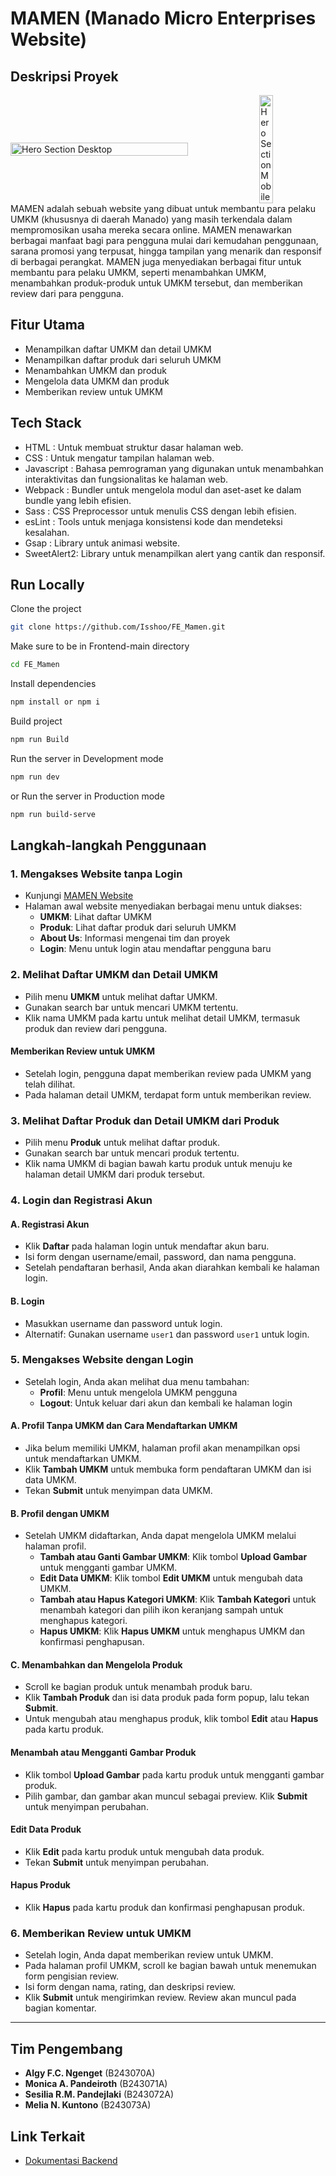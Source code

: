 # MAMEN (Manado Micro Enterprises Website)

## Deskripsi Proyek
<div style="display: flex; justify-content: space-between; align-items: center;">
  <img src="https://res.cloudinary.com/dtkczgmyn/image/upload/v1733478149/hero-dekstop_ksqahr.png" alt="Hero Section Desktop" style="width: 75%; margin-right: 4px;">
  <img src="https://res.cloudinary.com/dtkczgmyn/image/upload/v1733478147/hero-mobile_ejbakn.png" alt="Hero Section Mobile" style="width: 21%;">
</div>
MAMEN adalah sebuah website yang dibuat untuk membantu para pelaku UMKM (khususnya di daerah Manado) yang masih terkendala dalam mempromosikan usaha mereka secara online. MAMEN menawarkan berbagai manfaat bagi para pengguna mulai dari kemudahan penggunaan, sarana promosi yang terpusat, hingga tampilan yang menarik dan responsif di berbagai perangkat. MAMEN juga menyediakan berbagai fitur untuk membantu para pelaku UMKM, seperti menambahkan UMKM, menambahkan produk-produk untuk UMKM tersebut, dan memberikan review dari para pengguna.

## Fitur Utama
- Menampilkan daftar UMKM dan detail UMKM
- Menampilkan daftar produk dari seluruh UMKM
- Menambahkan UMKM dan produk
- Mengelola data UMKM dan produk
- Memberikan review untuk UMKM

## Tech Stack
- HTML : Untuk membuat struktur dasar halaman web.
- CSS : Untuk mengatur tampilan halaman web.
- Javascript : Bahasa pemrograman yang digunakan untuk menambahkan interaktivitas dan fungsionalitas ke halaman web.
- Webpack : Bundler untuk mengelola modul dan aset-aset ke dalam bundle yang lebih efisien.
- Sass : CSS Preprocessor untuk menulis CSS dengan lebih efisien.
- esLint : Tools untuk menjaga konsistensi kode dan mendeteksi kesalahan.
- Gsap : Library untuk animasi website.
- SweetAlert2: Library untuk menampilkan alert yang cantik dan responsif.


## Run Locally

Clone the project

```bash
git clone https://github.com/Isshoo/FE_Mamen.git
```

Make sure to be in Frontend-main directory

```bash
cd FE_Mamen
```

Install dependencies

```bash
npm install or npm i
```
Build project

```bash
npm run Build
```

Run the server in Development mode

```bash
npm run dev
```
or Run the server in Production mode

```bash
npm run build-serve
```


## Langkah-langkah Penggunaan

### 1. Mengakses Website tanpa Login
- Kunjungi [MAMEN Website](https://mamen-mdo.vercel.app/)
- Halaman awal website menyediakan berbagai menu untuk diakses:
  - **UMKM**: Lihat daftar UMKM
  - **Produk**: Lihat daftar produk dari seluruh UMKM
  - **About Us**: Informasi mengenai tim dan proyek
  - **Login**: Menu untuk login atau mendaftar pengguna baru

### 2. Melihat Daftar UMKM dan Detail UMKM
- Pilih menu **UMKM** untuk melihat daftar UMKM.
- Gunakan search bar untuk mencari UMKM tertentu.
- Klik nama UMKM pada kartu untuk melihat detail UMKM, termasuk produk dan review dari pengguna.

#### Memberikan Review untuk UMKM
- Setelah login, pengguna dapat memberikan review pada UMKM yang telah dilihat.
- Pada halaman detail UMKM, terdapat form untuk memberikan review.

### 3. Melihat Daftar Produk dan Detail UMKM dari Produk
- Pilih menu **Produk** untuk melihat daftar produk.
- Gunakan search bar untuk mencari produk tertentu.
- Klik nama UMKM di bagian bawah kartu produk untuk menuju ke halaman detail UMKM dari produk tersebut.

### 4. Login dan Registrasi Akun

#### A. Registrasi Akun
- Klik **Daftar** pada halaman login untuk mendaftar akun baru.
- Isi form dengan username/email, password, dan nama pengguna.
- Setelah pendaftaran berhasil, Anda akan diarahkan kembali ke halaman login.

#### B. Login
- Masukkan username dan password untuk login.
- Alternatif: Gunakan username `user1` dan password `user1` untuk login.

### 5. Mengakses Website dengan Login
- Setelah login, Anda akan melihat dua menu tambahan:
  - **Profil**: Menu untuk mengelola UMKM pengguna
  - **Logout**: Untuk keluar dari akun dan kembali ke halaman login

#### A. Profil Tanpa UMKM dan Cara Mendaftarkan UMKM
- Jika belum memiliki UMKM, halaman profil akan menampilkan opsi untuk mendaftarkan UMKM.
- Klik **Tambah UMKM** untuk membuka form pendaftaran UMKM dan isi data UMKM.
- Tekan **Submit** untuk menyimpan data UMKM.

#### B. Profil dengan UMKM
- Setelah UMKM didaftarkan, Anda dapat mengelola UMKM melalui halaman profil.
  - **Tambah atau Ganti Gambar UMKM**: Klik tombol **Upload Gambar** untuk mengganti gambar UMKM.
  - **Edit Data UMKM**: Klik tombol **Edit UMKM** untuk mengubah data UMKM.
  - **Tambah atau Hapus Kategori UMKM**: Klik **Tambah Kategori** untuk menambah kategori dan pilih ikon keranjang sampah untuk menghapus kategori.
  - **Hapus UMKM**: Klik **Hapus UMKM** untuk menghapus UMKM dan konfirmasi penghapusan.

#### C. Menambahkan dan Mengelola Produk
- Scroll ke bagian produk untuk menambah produk baru.
- Klik **Tambah Produk** dan isi data produk pada form popup, lalu tekan **Submit**.
- Untuk mengubah atau menghapus produk, klik tombol **Edit** atau **Hapus** pada kartu produk.

#### Menambah atau Mengganti Gambar Produk
- Klik tombol **Upload Gambar** pada kartu produk untuk mengganti gambar produk.
- Pilih gambar, dan gambar akan muncul sebagai preview. Klik **Submit** untuk menyimpan perubahan.

#### Edit Data Produk
- Klik **Edit** pada kartu produk untuk mengubah data produk.
- Tekan **Submit** untuk menyimpan perubahan.

#### Hapus Produk
- Klik **Hapus** pada kartu produk dan konfirmasi penghapusan produk.

### 6. Memberikan Review untuk UMKM
- Setelah login, Anda dapat memberikan review untuk UMKM.
- Pada halaman profil UMKM, scroll ke bagian bawah untuk menemukan form pengisian review.
- Isi form dengan nama, rating, dan deskripsi review.
- Klik **Submit** untuk mengirimkan review. Review akan muncul pada bagian komentar.

---

## Tim Pengembang
- **Algy F.C. Ngenget** (B243070A)
- **Monica A. Pandeiroth** (B243071A)
- **Sesilia R.M. Pandejlaki** (B243072A)
- **Melia N. Kuntono** (B243073A)

## Link Terkait
- [Dokumentasi Backend](https://github.com/Isshoo/BE_Mamen)
